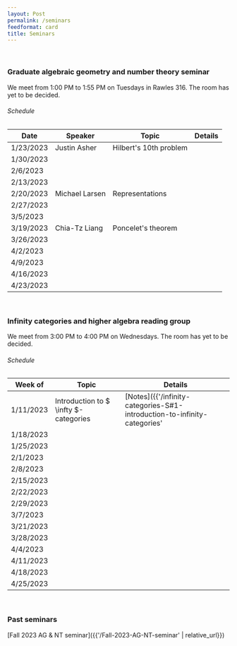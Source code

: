 ```yaml
---
layout: Post
permalink: /seminars
feedformat: card
title: Seminars
---
```




<br>

### Graduate algebraic geometry and number theory seminar

We meet from 1:00 PM to 1:55 PM on Tuesdays in Rawles 316. The room has yet to be decided.


###### Schedule

| Date | Speaker | Topic | Details |
| -------- | ---------- | -------- | ---------- |
| 1/23/2023 | Justin Asher | Hilbert's 10th problem | |
| 1/30/2023 | | | |
| 2/6/2023 | | | |
| 2/13/2023 | | | |
| 2/20/2023 | Michael Larsen | Representations | |
| 2/27/2023 | | | |
| 3/5/2023 | | | |
| 3/19/2023 | Chia-Tz Liang | Poncelet's theorem | |
| 3/26/2023 | | | |
| 4/2/2023 | | | |
| 4/9/2023 | | | |
| 4/16/2023 | | | |
| 4/23/2023 | | | |




<br>

### Infinity categories and higher algebra reading group

We meet from 3:00 PM to 4:00 PM on Wednesdays. The room has yet to be decided.

###### Schedule

| Week of | Topic | Details |
| -------- | ---------- | ---------- |
| 1/11/2023 | Introduction to $ \infty $-categories | [Notes]({{'/infinity-categories-S#1-introduction-to-infinity-categories' | relative_url}}) |
| 1/18/2023 | | |
| 1/25/2023 | | |
| 2/1/2023 | | |
| 2/8/2023 | | |
| 2/15/2023 | | |
| 2/22/2023 | | |
| 2/29/2023 | | |
| 3/7/2023 | | |
| 3/21/2023 | | |
| 3/28/2023 | | |
| 4/4/2023 | | |
| 4/11/2023 | | |
| 4/18/2023 | | |
| 4/25/2023 | | |



<br> 

### Past seminars

[Fall 2023 AG & NT seminar]({{'/Fall-2023-AG-NT-seminar' | relative_url}})

